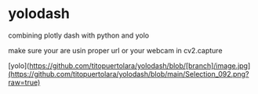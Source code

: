 # yolodash
combining plotly dash with python and yolo

make sure your are usin proper url or your webcam in cv2.capture

[yolo](https://github.com/titopuertolara/yolodash/blob/[branch]/image.jpg](https://github.com/titopuertolara/yolodash/blob/main/Selection_092.png?raw=true)
